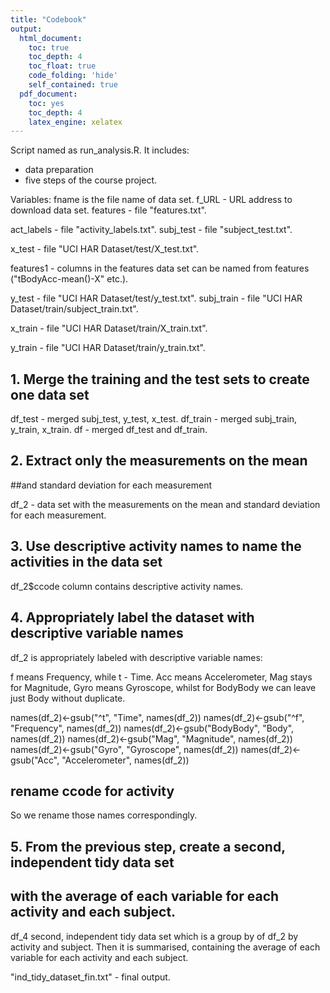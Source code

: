 ```yaml
---
title: "Codebook"
output:
  html_document:
    toc: true
    toc_depth: 4
    toc_float: true
    code_folding: 'hide'
    self_contained: true
  pdf_document:
    toc: yes
    toc_depth: 4
    latex_engine: xelatex
---
```


Script named as run_analysis.R. It includes:
- data preparation 
- five steps of the course project.

Variables:
fname is the file name of data set.
f_URL - URL address to download data set.
features - file "features.txt".

act_labels - file "activity_labels.txt".
subj_test - file "subject_test.txt".

x_test - file "UCI HAR Dataset/test/X_test.txt".

features1 - columns in the features data set can be named from features ("tBodyAcc-mean()-X" etc.).

y_test - file "UCI HAR Dataset/test/y_test.txt".
subj_train - file "UCI HAR Dataset/train/subject_train.txt".

x_train - file "UCI HAR Dataset/train/X_train.txt".

y_train - file "UCI HAR Dataset/train/y_train.txt".


## 1. Merge the training and the test sets to create one data set

df_test - merged subj_test, y_test, x_test.
df_train - merged subj_train, y_train, x_train.
df - merged df_test and df_train.


## 2. Extract only the measurements on the mean 
##and standard deviation for each measurement


df_2 - data set with the measurements on the mean and standard deviation 
for each measurement.

## 3. Use descriptive activity names to name the activities in the data set

df_2$ccode column contains descriptive activity names.

## 4. Appropriately label the dataset with descriptive variable names

df_2 is appropriately labeled with descriptive variable names:

f means Frequency, while t - Time.
Acc means Accelerometer, Mag stays for Magnitude, Gyro means Gyroscope, 
whilst for BodyBody we can leave just Body without duplicate.

names(df_2)<-gsub("^t", "Time", names(df_2))
names(df_2)<-gsub("^f", "Frequency", names(df_2))
names(df_2)<-gsub("BodyBody", "Body", names(df_2))
names(df_2)<-gsub("Mag", "Magnitude", names(df_2))
names(df_2)<-gsub("Gyro", "Gyroscope", names(df_2))
names(df_2)<-gsub("Acc", "Accelerometer", names(df_2))

## rename ccode for activity
So we rename those names correspondingly.

## 5. From the previous step, create a second, independent tidy data set 
## with the average of each variable for each activity and each subject.

df_4 second, independent tidy data set which is a group by of df_2 by activity
and subject. Then it is summarised, containing the average of each variable 
for each activity and each subject.

"ind_tidy_dataset_fin.txt" - final output.
